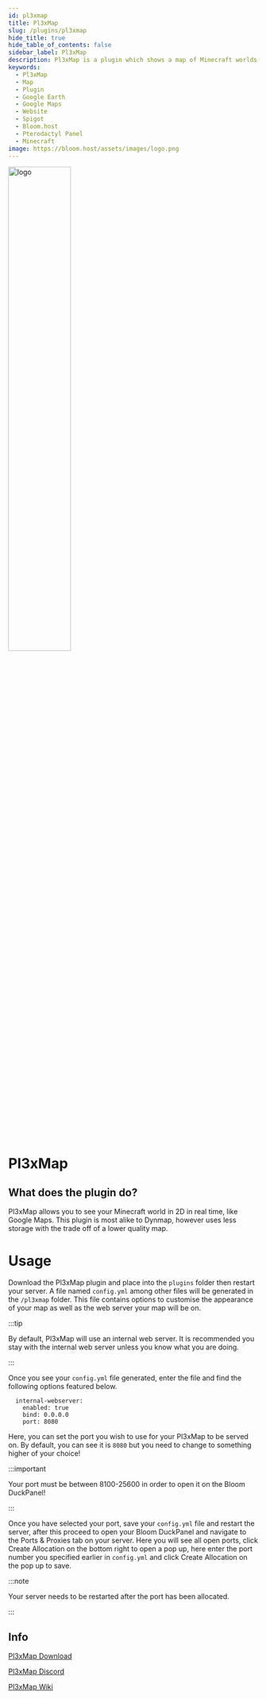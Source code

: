 ```yaml
---
id: pl3xmap
title: Pl3xMap 
slug: /plugins/pl3xmap
hide_title: true
hide_table_of_contents: false
sidebar_label: Pl3xMap
description: Pl3xMap is a plugin which shows a map of Minecraft worlds in a webpage that can be easily accessed by a player.
keywords:
  - Pl3xMap
  - Map
  - Plugin
  - Google Earth
  - Google Maps
  - Website
  - Spigot
  - Bloom.host
  - Pterodactyl Panel
  - Minecraft
image: https://bloom.host/assets/images/logo.png
---
```


<div class="text--center">
<img src="https://bloom.host/logo-white.svg" alt="logo" height="50%" width="50%"/>
<h1>Pl3xMap</h1>
</div>

## What does the plugin do?
Pl3xMap allows you to see your Minecraft world in 2D in real time, like Google Maps. This plugin is most alike to Dynmap, however uses less storage with the trade off of a lower quality map. 

<!--![img](static/imgs/plugins/pl3xmap/1.png)-->

# Usage
Download the Pl3xMap plugin and place into the `plugins` folder then restart your server. A file named `config.yml` among other files will be generated in the `/pl3xmap` folder. This file contains options to customise the appearance of your map as well as the web server your map will be on. 

:::tip

By default, Pl3xMap will use an internal web server. It is recommended you stay with the internal web server unless you know what you are doing.

:::

Once you see your `config.yml` file generated, enter the file and find the following options featured below.

```
  internal-webserver:
    enabled: true
    bind: 0.0.0.0
    port: 8080
```

Here, you can set the port you wish to use for your Pl3xMap to be served on. By default, you can see it is `8080` but you need to change to something higher of your choice!

:::important

Your port must be between 8100-25600 in order to open it on the Bloom DuckPanel!

:::

Once you have selected your port, save your `config.yml` file and restart the server, after this proceed to open your Bloom DuckPanel and navigate to the Ports & Proxies tab on your server. Here you will see all open ports, click Create Allocation on the bottom right to open a pop up, here enter the port number you specified earlier in `config.yml` and click Create Allocation on the pop up to save.

:::note

Your server needs to be restarted after the port has been allocated.

:::

## Info

[Pl3xMap Download](https://ci.pl3x.net/job/Pl3xMap/)  

[Pl3xMap Discord](https://discord.gg/B8WpDPXeBh)  

[Pl3xMap Wiki](https://github.com/pl3xgaming/Pl3xMap/wiki)
